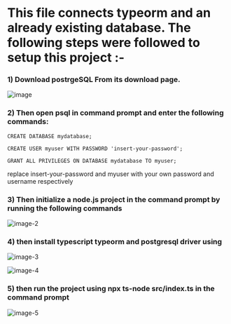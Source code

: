 <h1>This file connects typeorm and an already existing database. The following steps were followed to setup this project :-</h1>

<h3>1) Download postrgeSQL From its download page.</h3>

![image](https://github.com/user-attachments/assets/56dd354c-dfb1-4274-bd93-ea18d09e5bc2)

<h3>2) Then open psql in command prompt and enter the following commands:</h3>

`CREATE DATABASE mydatabase;`

`CREATE USER myuser WITH PASSWORD 'insert-your-password';`

`GRANT ALL PRIVILEGES ON DATABASE mydatabase TO myuser;`

replace insert-your-password and myuser with your own password and username respectively

<h3>3) Then initialize a node.js project in the command prompt by running the following commands</h3>

![image-2](https://github.com/user-attachments/assets/399c87aa-0f13-4ca1-b385-46a0a4b6b70d)


<h3>4) then install typescript typeorm and postgresql driver using </h3>

![image-3](https://github.com/user-attachments/assets/070199b9-2972-40bb-93d1-66d8711ed65f)


![image-4](https://github.com/user-attachments/assets/f257f0e8-ea3a-429e-8016-ca3257152101)
  

<h3>5) then run the project using npx ts-node src/index.ts in the command prompt</h3>

![image-5](https://github.com/user-attachments/assets/de16168e-dd80-44d6-90db-c5e8eeefbcc0)
